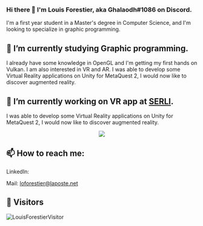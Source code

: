 ### Hi there 👋 I'm Louis Forestier, aka Ghalaodh#1086 on Discord.

I'm a first year student in a Master's degree in Computer Science, and I'm looking to specialize in graphic programming. 

## 🌱 I’m currently studying Graphic programming.
I already have some knowledge in OpenGL and I'm getting my first hands on Vulkan.
I am also interested in VR and AR. I was able to develop some Virtual Reality applications on Unity for MetaQuest 2, I would now like to discover augmented reality.

## 🔭 I’m currently working on VR app at <a href="https://www.serli.com/">SERLI</a>.
I was able to develop some Virtual Reality applications on Unity for MetaQuest 2, I would now like to discover augmented reality.
<p align="center">
<img src="https://github-readme-stats.vercel.app/api/top-langs/?username=louisforestier&layout=compact&theme=gotham" />
</p>

## 📫 How to reach me:
LinkedIn: <a href="https://linkedin.com/in/louis-forestier"><img src="https://cdn.jsdelivr.net/npm/simple-icons@3.0.1/icons/linkedin.svg"  height="15" width="15"/></a>

Mail: loforestier@laposte.net

<!--
**louisforestier/louisforestier** is a ✨ _special_ ✨ repository because its `README.md` (this file) appears on your GitHub profile.

Here are some ideas to get you started:

- 🔭 I’m currently working on ...
- 🌱 I’m currently learning ...
- 👯 I’m looking to collaborate on ...
- 🤔 I’m looking for help with ...
- 💬 Ask me about ...
- 📫 How to reach me: ...
- 😄 Pronouns: ...
- ⚡ Fun fact: ...
-->

## :rocket: Visitors 

<p><img align="center" src="https://visitor-badge.glitch.me/badge?page_id=louisforestier.visitor" alt="LouisForestierVisitor" /></p>
